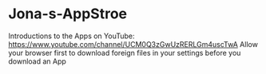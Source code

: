 # Jona-s-AppStroe
Introductions to the Apps on YouTube: https://www.youtube.com/channel/UCM0Q3zGwUzRERLGm4uscTwA
Allow your browser first to download foreign files in your settings before you download an App
